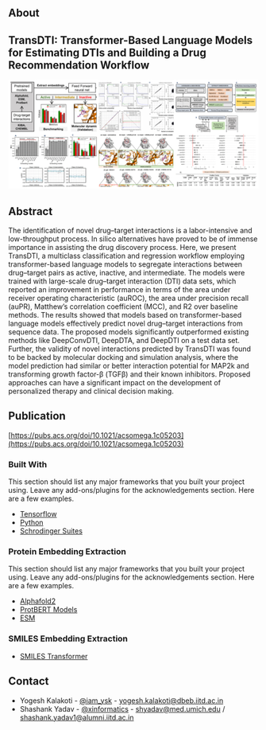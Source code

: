<!-- ABOUT THE PROJECT -->
## About
## TransDTI: Transformer-Based Language Models for Estimating DTIs and Building a Drug Recommendation Workflow

![Image](https://github.com/xinformatics/TransDTI/blob/main/BeFunky-collage.jpg)

## Abstract

The identification of novel drug–target interactions is a labor-intensive and low-throughput process. In silico alternatives have proved to be of immense importance in assisting the drug discovery process. Here, we present TransDTI, a multiclass classification and regression workflow employing transformer-based language models to segregate interactions between drug–target pairs as active, inactive, and intermediate. The models were trained with large-scale drug–target interaction (DTI) data sets, which reported an improvement in performance in terms of the area under receiver operating characteristic (auROC), the area under precision recall (auPR), Matthew’s correlation coefficient (MCC), and R2 over baseline methods. The results showed that models based on transformer-based language models effectively predict novel drug–target interactions from sequence data. The proposed models significantly outperformed existing methods like DeepConvDTI, DeepDTA, and DeepDTI on a test data set. Further, the validity of novel interactions predicted by TransDTI was found to be backed by molecular docking and simulation analysis, where the model prediction had similar or better interaction potential for MAP2k and transforming growth factor-β (TGFβ) and their known inhibitors. Proposed approaches can have a significant impact on the development of personalized therapy and clinical decision making.




## Publication

[https://pubs.acs.org/doi/10.1021/acsomega.1c05203](https://pubs.acs.org/doi/10.1021/acsomega.1c05203)

### Built With

This section should list any major frameworks that you built your project using. Leave any add-ons/plugins for the acknowledgements section. Here are a few examples.
* [Tensorflow](https://www.tensorflow.org/)
* [Python](https://python.com)
* [Schrodinger Suites](https://www.schrodinger.com/suites/Schro%CC%88dinger)

### Protein Embedding Extraction

This section should list any major frameworks that you built your project using. Leave any add-ons/plugins for the acknowledgements section. Here are a few examples.
* [Alphafold2](https://github.com/xinformatics/alphafold)
* [ProtBERT Models](https://github.com/agemagician/ProtTrans)
* [ESM](https://github.com/facebookresearch/esm)

### SMILES Embedding Extraction
* [SMILES Transformer](https://github.com/DSPsleeporg/smiles-transformer)

## Contact

* Yogesh Kalakoti - [@iam_ysk](https://twitter.com/your_username) - yogesh.kalakoti@dbeb.iitd.ac.in
* Shashank Yadav - [@xinformatics](https://twitter.com/xinformatics) - shyadav@med.umich.edu / shashank.yadav1@alumni.iitd.ac.in




